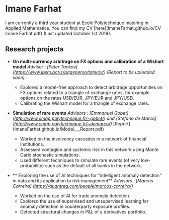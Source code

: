 # Imane Farhat
I am currently a third year student at Ecole Polytechnique majoring in Applied Mathematics. You can find my CV [here](ImaneFarhat.github.io/CV Imane Farhat.pdf) (Last updated October 1st 2019). 

## Research projects
* **On multi-currency arbitrage on FX options and calibration of a Wishart model**
_Advisor : [Peter Tankov] (https://www.lpsm.paris/pageperso/tankov/) (Report to be uploaded soon)._
  - Explored a model-free approach to detect arbitrage opportunities on FX options related to a triangle of exchange rates, for example options on the rates USD/EUR, JPY/EUR and JPY/USD. 
  - Calibrating the Wishart model for a triangle of exchange rates. 

* **Simulation of rare events**
_Advisors : [Emmanuel Gobet] (http://www.cmap.polytechnique.fr/~gobet/) and [Stefano de Marco] (http://www.cmap.polytechnique.fr/~demarco/)_
[Report] (ImaneFarhat.github.io/Modal___Report.pdf)
  - Worked on the insolvency cascades in a network of financial institutions. 
  - Assessed contagion and systemic risk in this network using Monte Carlo stochastic simulations. 
  - Used different techniques to simulate rare events (of very low-probability) such as the default of all banks in the network. 
  
* ** Exploring the use of AI techniques for "intelligent anomaly detection" in data and its application to risk management**
_Advisors : [Marcos Carreira] (https://quantreg.com/people/marcos-carreira/)_
  - Worked on the use of AI for trade anomaly detection. 
  - Explored the use of supervised and unsupervised learning for anomaly detection in counterparty exposure profiles.
  - Detected structural changes in P&L of a derivatives portfolio. 
